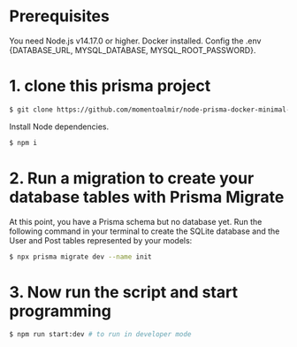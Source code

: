 # Prerequisites

You need Node.js v14.17.0 or higher.
Docker installed.
Config the .env {DATABASE_URL, MYSQL_DATABASE, MYSQL_ROOT_PASSWORD}.

# 1. clone this prisma project


```bash
$ git clone https://github.com/momentoalmir/node-prisma-docker-minimal-example.git
```

Install Node dependencies.

```bash
$ npm i
```

# 2. Run a migration to create your database tables with Prisma Migrate

At this point, you have a Prisma schema but no database yet. Run the following command in your terminal to create the SQLite database and the User and Post tables represented by your models:

```bash
$ npx prisma migrate dev --name init
```

# 3. Now run the script and start programming

```bash
$ npm run start:dev # to run in developer mode
```
